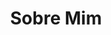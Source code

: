 ---
title: Sobre Mim
aboutDescription: >-
  Mussum Ipsum, cacilds vidis litro abertis. Viva Forevis aptent taciti sociosqu ad litora torquent. Si num tem leite então bota uma pinga aí cumpadi! Per aumento de cachacis, eu reclamis. Admodum accumsan disputationi eu sit. Vide electram sadipscing et per.


  Não sou faixa preta cumpadi, sou preto inteiris, inteiris. Delegadis gente finis, bibendum egestas augue arcu ut est. Detraxit consequat et quo num tendi nada. Todo mundo vê os porris que eu tomo, mas ninguém vê os tombis que eu levo!


---